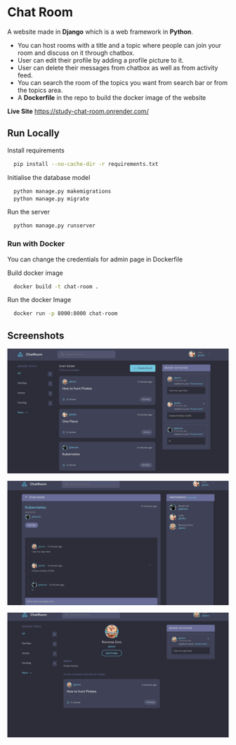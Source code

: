
# Chat Room

A website made in **Django** which is a web framework in **Python**.
- You can host rooms with a title and a topic where people can join your room and discuss on it through chatbox.
- User can edit their profile by adding a profile picture to it.
- User can delete their messages from chatbox as well as from activity feed.
- You can search the room of the topics you want from search bar or from the topics area.
- A **Dockerfile** in the repo to build the docker image of the website

**Live Site** https://study-chat-room.onrender.com/

## Run Locally

Install requirements

```bash
  pip install --no-cache-dir -r requirements.txt
```

Initialise the database model

```bash
  python manage.py makemigrations
  python manage.py migrate
```

Run the server

```bash
  python manage.py runserver
```

### Run with Docker
You can change the credentials for admin page in Dockerfile

Build docker image

```bash
  docker build -t chat-room .
```

Run the docker Image

```bash
  docker run -p 8000:8000 chat-room
```

## Screenshots

![ss1](https://github.com/AkramExp/chat-room/blob/main/screenshots/ss1.png)

![ss2](https://github.com/AkramExp/chat-room/blob/main/screenshots/ss2.png)

![ss3](https://github.com/AkramExp/chat-room/blob/main/screenshots/ss3.png)


